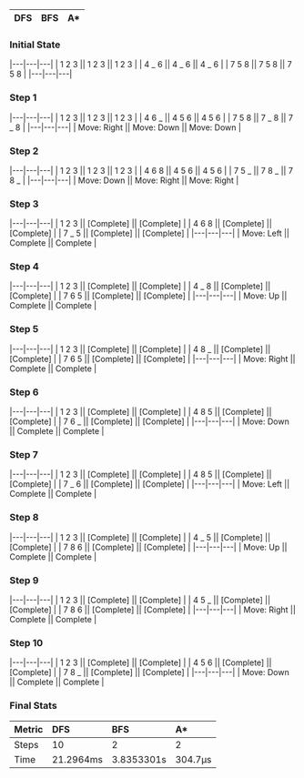 | DFS                | BFS                | A*                 |
|:------------------:|:------------------:|:------------------:|

### Initial State

|---|---|---|
| 1 2 3 || 1 2 3 || 1 2 3 |
| 4 _ 6 || 4 _ 6 || 4 _ 6 |
| 7 5 8 || 7 5 8 || 7 5 8 |
|---|---|---|

### Step 1

|---|---|---|
| 1 2 3 || 1 2 3 || 1 2 3 |
| 4 6 _ || 4 5 6 || 4 5 6 |
| 7 5 8 || 7 _ 8 || 7 _ 8 |
|---|---|---|
| Move: Right || Move: Down || Move: Down |

### Step 2

|---|---|---|
| 1 2 3 || 1 2 3 || 1 2 3 |
| 4 6 8 || 4 5 6 || 4 5 6 |
| 7 5 _ || 7 8 _ || 7 8 _ |
|---|---|---|
| Move: Down || Move: Right || Move: Right |

### Step 3

|---|---|---|
| 1 2 3 || [Complete] || [Complete] |
| 4 6 8 || [Complete] || [Complete] |
| 7 _ 5 || [Complete] || [Complete] |
|---|---|---|
| Move: Left || Complete || Complete |

### Step 4

|---|---|---|
| 1 2 3 || [Complete] || [Complete] |
| 4 _ 8 || [Complete] || [Complete] |
| 7 6 5 || [Complete] || [Complete] |
|---|---|---|
| Move: Up || Complete || Complete |

### Step 5

|---|---|---|
| 1 2 3 || [Complete] || [Complete] |
| 4 8 _ || [Complete] || [Complete] |
| 7 6 5 || [Complete] || [Complete] |
|---|---|---|
| Move: Right || Complete || Complete |

### Step 6

|---|---|---|
| 1 2 3 || [Complete] || [Complete] |
| 4 8 5 || [Complete] || [Complete] |
| 7 6 _ || [Complete] || [Complete] |
|---|---|---|
| Move: Down || Complete || Complete |

### Step 7

|---|---|---|
| 1 2 3 || [Complete] || [Complete] |
| 4 8 5 || [Complete] || [Complete] |
| 7 _ 6 || [Complete] || [Complete] |
|---|---|---|
| Move: Left || Complete || Complete |

### Step 8

|---|---|---|
| 1 2 3 || [Complete] || [Complete] |
| 4 _ 5 || [Complete] || [Complete] |
| 7 8 6 || [Complete] || [Complete] |
|---|---|---|
| Move: Up || Complete || Complete |

### Step 9

|---|---|---|
| 1 2 3 || [Complete] || [Complete] |
| 4 5 _ || [Complete] || [Complete] |
| 7 8 6 || [Complete] || [Complete] |
|---|---|---|
| Move: Right || Complete || Complete |

### Step 10

|---|---|---|
| 1 2 3 || [Complete] || [Complete] |
| 4 5 6 || [Complete] || [Complete] |
| 7 8 _ || [Complete] || [Complete] |
|---|---|---|
| Move: Down || Complete || Complete |

### Final Stats

| Metric | DFS | BFS | A* |
|:--|:--|:--|:--|
| Steps | 10 | 2 | 2 |
| Time | 21.2964ms | 3.8353301s | 304.7µs |
